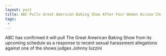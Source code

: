 ```yaml
---
layout: post
title: ABC Pulls Great American Baking Show After Four Women Accuse Chef Johnny Iuzzini of Sexual Harassment
tags:
 -
---
```

ABC has confirmed it will pull The Great American Baking Show from its upcoming schedule as a response to recent sexual harassment allegations against one of the shows judges Johnny Iuzzini
